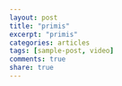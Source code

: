 ```yaml
---
layout: post
title: "primis"
excerpt: "primis"
categories: articles
tags: [sample-post, video]
comments: true
share: true
---
```

<div class="apester-media" data-media-id="5d8393198015803c1ff35015" height="350" bottom-border-width="1"></div><script async 
src="https://static.stg.apester.com/js/sdk/latest/apester-sdk.js"></script>
<br>

